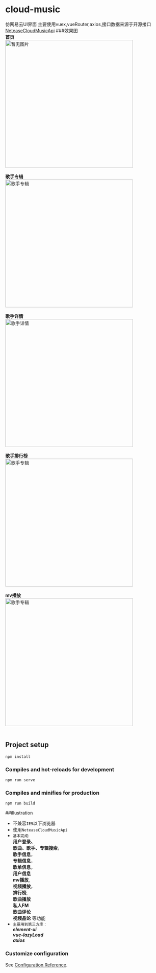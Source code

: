 
# cloud-music

仿网易云UI界面
主要使用vuex,vueRouter,axios,接口数据来源于开源接口[NeteaseCloudMusicApi](https://github.com/Binaryify/NeteaseCloudMusicApi)
###效果图<br>
**首页**<br>
<img src="http://81.68.208.125:7878/home.png" width="400" height="" alt="暂无图片" /><br><br>
**歌手专辑**<br>
<img src="http://81.68.208.125:7878/album.png" width="400" alt="歌手专辑"/><br><br>
**歌手详情**<br>
<img src="http://81.68.208.125:7878/artist.png" width="400" alt="歌手详情"/><br><br>
**歌手排行榜**<br>
<img src="http://81.68.208.125:7878/artistTop.png" width="400" alt="歌手专辑"/><br><br>
**mv播放**<br>
<img src="http://81.68.208.125:7878/play-mv.png" width="400" alt="歌手专辑"/><br><br>
## Project setup
```
npm install
```

### Compiles and hot-reloads for development
```
npm run serve
```

### Compiles and minifies for production
```
npm run build
```
##illustration

* 不兼容```IE9```以下浏览器
* 使用```NeteaseCloudMusicApi```<br>
* ```基本完成```:<br>
**用户登录、<br>
  歌曲、歌手、专辑搜索**，<br>
**歌手信息**，<br>
  **专辑信息**，<br>**歌单信息**，<br>**用户信息**<br>**mv播放**,<br>**视频播放**，
  <br>**排行榜**,<br>**歌曲播放**<br>**私人FM**<br>
  **歌曲评论**<br>**视频品论** 等功能
* ``主要用到第三方库：``<br>***element-ui***<br>***vue-lazyLoad***<br>***axios***
### Customize configuration
See [Configuration Reference](https://cli.vuejs.org/config/).


